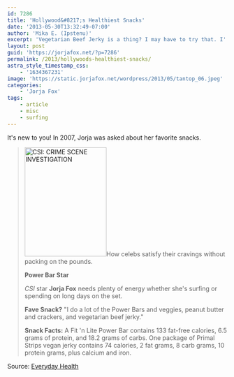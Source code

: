```yaml
---
id: 7286
title: 'Hollywood&#8217;s Healthiest Snacks'
date: '2013-05-30T13:32:49-07:00'
author: 'Mika E. (Ipstenu)'
excerpt: 'Vegetarian Beef Jerky is a thing? I may have to try that. I''m trying to snack healthier, and Jorja has good tips.'
layout: post
guid: 'https://jorjafox.net/?p=7286'
permalink: /2013/hollywoods-healthiest-snacks/
astra_style_timestamp_css:
    - '1634367231'
image: 'https://static.jorjafox.net/wordpress/2013/05/tantop_06.jpeg'
categories:
    - 'Jorja Fox'
tags:
    - article
    - misc
    - surfing
---
```


It's new to you! In 2007, Jorja was asked about her favorite snacks.
<blockquote><a href="//static.jorjafox.net/wordpress/2013/05/tantop_06.jpeg"><img class="alignright size-medium wp-image-7287" alt="CSI: CRIME SCENE INVESTIGATION" src="//static.jorjafox.net/wordpress/2013/05/tantop_06.jpeg" width="187" height="250" /></a>How celebs satisfy their cravings without packing on the pounds.

<strong>Power Bar Star</strong>

<i>CSI</i> star <b>Jorja Fox</b> needs plenty of energy whether she's surfing or spending on long days on the set.

<b>Fave Snack?</b> "I do a lot of the Power Bars and veggies, peanut butter and crackers, and vegetarian beef jerky."

<b>Snack Facts:</b> A Fit 'n Lite Power Bar contains 133 fat-free calories, 6.5 grams of protein, and 18.2 grams of carbs. One package of Primal Strips vegan jerky contains 74 calories, 2 fat grams, 8 carb grams, 10 protein grams, plus calcium and iron.</blockquote>
Source: <a href="http://www.everydayhealth.com/photogallery/starsecrets/favoritehealthysnack.aspx#/slide-7">Everyday Health</a>